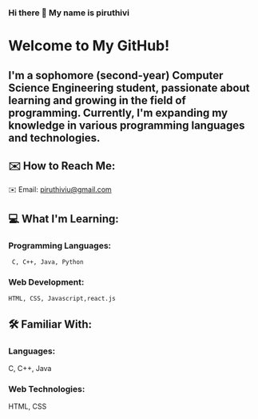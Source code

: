 ### Hi there 👋 My name is piruthivi
# Welcome to My GitHub!
##  I'm a sophomore (second-year) Computer Science Engineering student, passionate about learning and growing in the field of programming. Currently, I'm expanding my knowledge in various programming languages and technologies.


## ✉️ How to Reach Me:
✉️ Email: piruthiviu@gmail.com
## 💻 What I'm Learning:
 ### Programming Languages:  
     C, C++, Java, Python
### Web Development: 
    HTML, CSS, Javascript,react.js

##  🛠️ Familiar With:
### Languages: 
   C, C++, Java
### Web Technologies:
   HTML, CSS           


